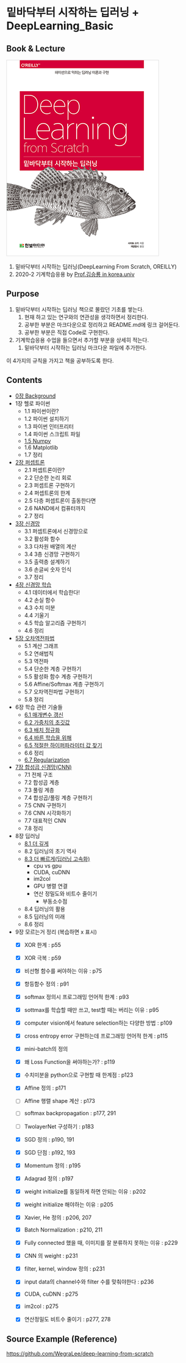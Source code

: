 # 밑바닥부터 시작하는 딥러닝 + DeepLearning_Basic

## Book & Lecture
![book](image/book.jpg)

1. 밑바닥부터 시작하는 딥러닝(DeepLearning From Scratch, OREILLY)
2. 2020-2 기계학습응용 by [Prof.김승룡 in korea.univ](https://www.youtube.com/playlist?list=PLCNc54m6eBRWz3tmkBPJAIdkSn6vFhtgR)

## Purpose

1. 밑바닥부터 시작하는 딥러닝 책으로 몰랐던 기초를 쌓는다.
    1. 현재 하고 있는 연구와의 연관성을 생각하면서 정리한다.
    2. 공부한 부분은 마크다운으로 정리하고 README.md에 링크 걸어둔다.
    3. 공부한 부분은 직접 Code로 구현한다.
2. 기계학습응용 수업을 들으면서 추가할 부분을 상세히 적는다.
   1. 밑바닥부터 시작하는 딥러닝 마크다운 파일에 추가한다.

이 4가지의 규칙을 가지고 책을 공부하도록 한다.

## Contents
- [0장 Background](note/00_Background.md)
- 1장 헬로 파이썬
    * 1.1 파이썬이란?
    * 1.2 파이썬 설치하기
    * 1.3 파이썬 인터프리터 
    * 1.4 파이썬 스크립트 파일 
    * [1.5 Numpy](note/01_6_numpy.md)
    * 1.6 Matplotlib
    * 1.7 정리 
- [2장 퍼셉트론](note/02_perceptron.md)
    * 2.1 퍼셉트론이란?
    * 2.2 단순한 논리 회로 
    * 2.3 퍼셉트론 구현하기 
    * 2.4 퍼셉트론의 한계 
    * 2.5 다층 퍼셉트론이 출동한다면
    * 2.6 NAND에서 컴퓨터까지 
    * 2.7 정리 
- [3장 신경망](note/03_neuralnetwork.md)
    * 3.1 퍼셉트론에서 신경망으로 
    * 3.2 활성화 함수 
    * 3.3 다차원 배열의 계산 
    * 3.4 3층 신경망 구현하기
    * 3.5 출력층 설계하기 
    * 3.6 손글씨 숫자 인식 
    * 3.7 정리 
- [4장 신경망 학습](note/04_NNtrain.md)
    * 4.1 데이터에서 학습한다!
    * 4.2 손실 함수 
    * 4.3 수치 미분 
    * 4.4 기울기 
    * 4.5 학습 알고리즘 구현하기 
    * 4.6 정리 
- [5장 오차역전파법](note/05_Backpropagation.md)
    * 5.1 계산 그래프
    * 5.2 연쇄법칙 
    * 5.3 역전파
    * 5.4 단순한 계층 구현하기 
    * 5.5 활성화 함수 계층 구현하기 
    * 5.6 Affine/Softmax 계층 구현하기 
    * 5.7 오차역전파법 구현하기 
    * 5.8 정리 
- 6장 학습 관련 기술들
    * [6.1 매개변수 갱신](note/06-1_Optimizer.md)
    * [6.2 가중치의 초깃값](note/06-2_Initialize.md)
    * [6.3 배치 정규화](note/06-3_high_performance.md)
    * [6.4 바른 학습을 위해](note/06-3_high_performance.md)
    * [6.5 적절한 하이퍼파라미터 값 찾기]((note/06-3_high_performance.md))
    * 6.6 정리 
    * [6.7 Regularization](note/06-7_regularization.md)
- [7장 합성곱 신경망(CNN)](note/07_CNN.md)
    * 7.1 전체 구조 
    * 7.2 합성곱 계층 
    * 7.3 풀링 계층 
    * 7.4 합성곱/풀링 계층 구현하기 
    * 7.5 CNN 구현하기 
    * 7.6 CNN 시각화하기 
    * 7.7 대표적인 CNN 
    * 7.8 정리 
- 8장 딥러닝
    * [8.1 더 깊게](note/00_Background.md) 
    * 8.2 딥러닝의 초기 역사 
    * [8.3 더 빠르게(딥러닝 고속화)](note/08_DeepLearnig.md) 
      * cpu vs gpu
      * CUDA, cuDNN
      * im2col
      * GPU 병렬 연결
      * 연산 정밀도와 비트수 줄이기
        * 부동소수점
    * 8.4 딥러닝의 활용 
    * 8.5 딥러닝의 미래 
    * 8.6 정리 
- 9장 모르는거 정리 (복습하면 x 표시)
    - [x] XOR 한계 : p55
    - [x] XOR 극복 : p59
    - [x] 비선형 함수를 써야하는 이유 : p75
    - [x] 항등함수 정의 : p91
    - [x] softmax 정의시 프로그래밍 언어적 한계 : p93
    - [x] sottmax를 학습할 때만 쓰고, test할 때는 버리는 이유 : p95
    - [x] computer vision에서 feature selection하는 다양한 방법 : p109
    - [x] cross entropy error 구현하는데 프로그래밍 언어적 한계 : p115
    - [x] mini-batch의 정의
    - [x] 왜 Loss Function을 써야하는가? : p119
    - [x] 수치미분을 python으로 구현할 때 한계점 : p123
    - [x] Affine 정의 : p171
    - [ ] Affine 행렬 shape 계산 : p173
    - [ ] softmax backpropagation : p177, 291
    - [ ] TwolayerNet 구성하기 : p183
    - [x] SGD 정의 : p190, 191
    - [x] SGD 단점 : p192, 193
    - [x] Momentum 정의 : p195 
    - [x] Adagrad 정의 : p197
    - [x] weight initialize를 동일하게 하면 안되는 이유 : p202
    - [x] weight initialize 해야하는 이유 : p205
    - [x] Xavier, He 정의 : p206, 207
    - [x] Batch Normalization : p210, 211
    - [x] Fully connected 했을 때, 이미지를 잘 분류하지 못하는 이유 : p229
    - [x] CNN 의 weight : p231
    - [x] filter, kernel, window 정의 : p231
    - [x] input data의 channel수와 filter 수를 맞춰야한다 : p236
    - [x] CUDA, cuDNN : p275
    - [x] im2col : p275
    - [x] 연산정밀도 비트수 줄이기 : p277, 278


## Source Example (Reference)

https://github.com/WegraLee/deep-learning-from-scratch